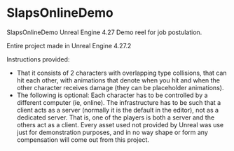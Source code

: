 # SlapsOnlineDemo
SlapsOnlineDemo Unreal Engine 4.27 Demo reel for job postulation.

Entire project made in Unreal Engine 4.27.2

Instructions provided:

* That it consists of 2 characters with overlapping type collisions, that can hit each other, with animations that denote when you hit and when the other character receives damage (they can be placeholder animations).
* The following is optional: Each character has to be controlled by a different computer (ie, online). The infrastructure has to be such that a client acts as a server (normally it is the default in the editor), not as a dedicated server. That is, one of the players is both a server and the others act as a client.
Every asset used not provided by Unreal was use just for demonstration purposes, and in no way shape or form any compensation will come out from this project.